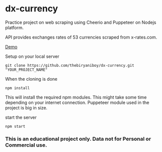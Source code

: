 # dx-currency

Practice project on web scraping using Cheerio and Puppeteer on Nodejs platform.

API provides exchanges rates of 53 currencies scraped from x-rates.com.

[Demo](https://dx-currency.herokuapp.com/)

Setup on your local server

    git clone https://github.com/thebiryaniboy/dx-currency.git "YOUR_PROJECT_NAME"

When the cloning is done

    npm install

This will install the required npm modules. This might take some time depending on your internet connection. Puppeteer module used in the project is big in size.

start the server

    npm start


### This is an educational project only. Data not for Personal or Commercial use.
